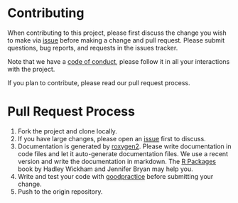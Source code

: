 # Contributing

When contributing to this project, please first discuss the change you wish to make via [issue](https://github.com/team-adds/climatrends/issues) before making a change and pull request. Please submit questions, bug reports, and requests in the issues tracker.

Note that we have a [code of conduct](https://team-adds.github.io/climatrends/CODE_OF_CONDUCT.html), please follow it in all your interactions with the project.

If you plan to contribute, please read our pull request process.

# Pull Request Process

1. Fork the project and clone locally.
2. If you have large changes, please open an [issue](https://github.com/team-adds/climatrends/issues) first to discuss.
3. Documentation is generated by [roxygen2](https://CRAN.R-project.org/package=roxygen2). Please write documentation in code files and let it auto-generate documentation files. We use a recent version and write the documentation in markdown. The [R Packages](https://r-pkgs.org/) book by Hadley Wickham and Jennifer Bryan may help you. 
4. Write and test your code with [goodpractice](https://CRAN.R-project.org/package=goodpractice) before submitting your change.
5. Push to the origin repository.